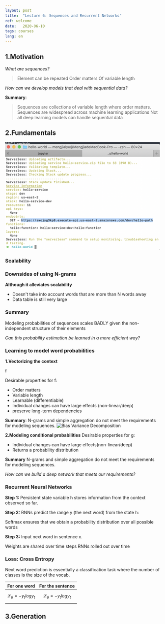 ```yaml
---
layout: post
title:  "Lecture 6: Sequences and Recurrent Networks"
ref: welcome
date:   2020-06-10
tags: courses
lang: en
---
```


## 1.Motivation
_What are sequences?_
> Element can be repeated
> Order matters
> Of variable length

_How can we develop models that deal with sequential data?_

**Summary**:
> Sequences are collections of variable length where order matters.
> Sequences are widespread across machine learning applications
> Not all deep learning models can handle sequential data

## 2.Fundamentals
![Bias Variance Decomposition](/jupyternb/image/comparison-rnn.png)

### Scalability

### Downsides of using N-grams
**Although it alleviates scalability**
- Doesn't take into account words that are more than N words away
- Data table is still very large

### Summary
Modeling probabilities of sequences scales BADLY given the non-independent structure of their elements

_Can this probability estimation be learned in a more efficient way?_

### Learning to model word probabilities

**1.Vectorizing the context**

f

Desirable properties for f:
- Order matters
- Variable length
- Learnable (differentiable)
- Individual changes can have large effects (non-linear/deep)
- preserve long-term dependencies

**Summary**:
N-grams and simple aggregation do not meet the requirements for modeling sequences.
![Bias Variance Decomposition](/jupyternb/ngram-addition.png)

**2.Modeling conditional probabilities**
Desirable properties for g:
- Individual changes can have large effects(non-linear/deep)
- Returns a probability distribution

**Summary**
N-grams and simple aggregation do not meet the requirements for modeling sequences.

_How can we build a deep network that meets our requirements?_

### Recurrent Neural Networks
**Step 1:**
Persistent state variable h stores information from the context observed so far.

**Step 2:**
RNNs predict the range y (the next word) from the state h:

Softmax ensures that we obtain a probability distribution over all possible words

**Step 3:**
Input next word in sentence x.

Weights are shared over time steps
RNNs rolled out over time

### Loss: Cross Entropy
Next word prediction is essentially a classification task where the number of classes is the size of the vocab.

| For one word | For the sentence | 
|-------|--------|
| $$\mathcal{L}_\theta = -y_t log y_t$$ | $$\mathcal{L}_\theta = -y_t log y_t$$ |
## 3.Generation